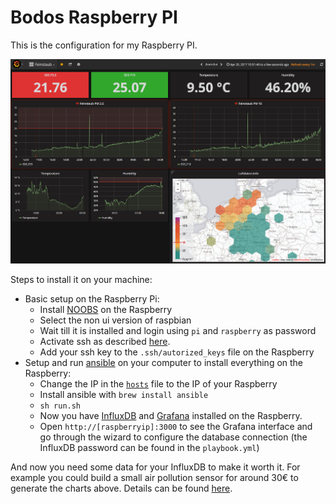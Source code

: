 # Bodos Raspberry PI

This is the configuration for my Raspberry PI.

![Grafana interface](images/grafana.png)

Steps to install it on your machine:

* Basic setup on the Raspberry Pi:
  * Install [NOOBS](https://github.com/procount/noobsconfig/) on the Raspberry
  * Select the non ui version of raspbian
  * Wait till it is installed and login using `pi` and `raspberry` as password
  * Activate ssh as described [here](https://www.raspberrypi.org/documentation/remote-access/ssh/README.md).
  * Add your ssh key to the `.ssh/autorized_keys` file on the Raspberry
* Setup and run [ansible](http://ansible.com) on your computer to install everything on the Raspberry:
  * Change the IP in the [`hosts`](hosts) file to the IP of your Raspberry
  * Install ansible with `brew install ansible`
  * `sh run.sh`
  * Now you have [InfluxDB](https://docs.influxdata.com/influxdb) and [Grafana](http://grafana.org/) installed on the Raspberry.
  * Open `http://[raspberryip]:3000` to see the Grafana interface and go through the
    wizard to configure the database connection (the InfluxDB password can be
    found in the `playbook.yml`)

And now you need some data for your InfluxDB to make it
worth it. For example you could build a small air pollution sensor for around
30€ to generate the charts above. Details can be found [here](http://luftdaten.info/).
